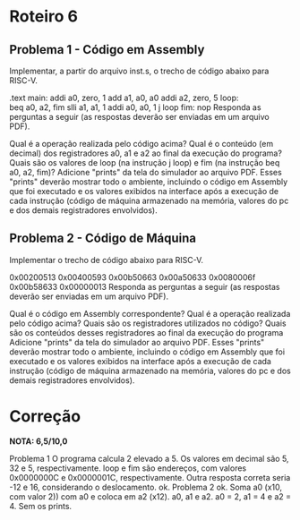 # Roteiro 6

## Problema 1 - Código em Assembly
Implementar, a partir do arquivo inst.s, o trecho de código abaixo para RISC-V.

.text
main:
        addi a0, zero, 1
        add a1, a0, a0
        addi a2, zero, 5
loop:   
        beq a0, a2, fim
        slli a1, a1, 1
        addi a0, a0, 1
        j loop
fim:
        nop
Responda as perguntas a seguir (as respostas deverão ser enviadas em um arquivo PDF).

Qual é a operação realizada pelo código acima?
Qual é o conteúdo (em decimal) dos registradores a0, a1 e a2 ao final da execução do programa?
Quais são os valores de loop (na instrução j loop) e fim (na instrução beq a0, a2, fim)?
Adicione "prints" da tela do simulador ao arquivo PDF. Esses "prints" deverão mostrar todo o ambiente, incluindo o código em Assembly que foi executado e os valores exibidos na interface após a execução de cada instrução (código de máquina armazenado na memória, valores do pc e dos demais registradores envolvidos).

## Problema 2 - Código de Máquina
Implementar o trecho de código abaixo para RISC-V.

0x00200513
0x00400593
0x00b50663
0x00a50633
0x0080006f
0x00b58633
0x00000013
Responda as perguntas a seguir (as respostas deverão ser enviadas em um arquivo PDF).

Qual é o código em Assembly correspondente?
Qual é a operação realizada pelo código acima?
Quais são os registradores utilizados no código?
Quais são os conteúdos desses registradores ao final da execução do programa
Adicione "prints" da tela do simulador ao arquivo PDF. Esses "prints" deverão mostrar todo o ambiente, incluindo o código em Assembly que foi executado e os valores exibidos na interface após a execução de cada instrução (código de máquina armazenado na memória, valores do pc e dos demais registradores envolvidos).

# Correção

**NOTA: 6,5/10,0**

Problema 1
O programa calcula 2 elevado a 5.
Os valores em decimal são 5, 32 e 5, respectivamente.
loop e fim são endereços, com valores 0x0000000C e 0x0000001C, respectivamente. Outra resposta correta seria -12 e 16, considerando o deslocamento.
ok.
Problema 2
ok.
Soma a0 (x10, com valor 2)) com a0 e coloca em a2 (x12).
a0, a1 e a2.
a0 = 2, a1 = 4 e a2 = 4.
Sem os prints.